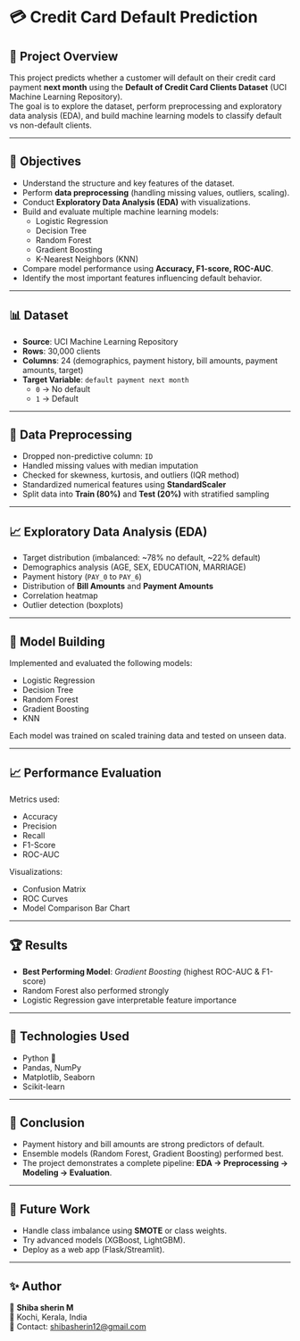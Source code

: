 # 💳 Credit Card Default Prediction

## 📖 Project Overview
This project predicts whether a customer will default on their credit card payment **next month** using the **Default of Credit Card Clients Dataset** (UCI Machine Learning Repository).  
The goal is to explore the dataset, perform preprocessing and exploratory data analysis (EDA), and build machine learning models to classify default vs non-default clients.  

---

## 🎯 Objectives
- Understand the structure and key features of the dataset.
- Perform **data preprocessing** (handling missing values, outliers, scaling).
- Conduct **Exploratory Data Analysis (EDA)** with visualizations.
- Build and evaluate multiple machine learning models:
  - Logistic Regression
  - Decision Tree
  - Random Forest
  - Gradient Boosting
  - K-Nearest Neighbors (KNN)
- Compare model performance using **Accuracy, F1-score, ROC-AUC**.
- Identify the most important features influencing default behavior.

---

## 📊 Dataset
- **Source**: UCI Machine Learning Repository  
- **Rows**: 30,000 clients  
- **Columns**: 24 (demographics, payment history, bill amounts, payment amounts, target)  
- **Target Variable**: `default payment next month`  
  - `0` → No default  
  - `1` → Default  

---

## 🧹 Data Preprocessing
- Dropped non-predictive column: `ID`
- Handled missing values with median imputation
- Checked for skewness, kurtosis, and outliers (IQR method)
- Standardized numerical features using **StandardScaler**
- Split data into **Train (80%)** and **Test (20%)** with stratified sampling

---

## 📈 Exploratory Data Analysis (EDA)
- Target distribution (imbalanced: ~78% no default, ~22% default)
- Demographics analysis (AGE, SEX, EDUCATION, MARRIAGE)
- Payment history (`PAY_0` to `PAY_6`)
- Distribution of **Bill Amounts** and **Payment Amounts**
- Correlation heatmap
- Outlier detection (boxplots)

---

## 🤖 Model Building
Implemented and evaluated the following models:
- Logistic Regression
- Decision Tree
- Random Forest
- Gradient Boosting
- KNN

Each model was trained on scaled training data and tested on unseen data.

---

## 📈 Performance Evaluation
Metrics used:
- Accuracy
- Precision
- Recall
- F1-Score
- ROC-AUC

Visualizations:
- Confusion Matrix
- ROC Curves
- Model Comparison Bar Chart

---

## 🏆 Results
- **Best Performing Model**: *Gradient Boosting* (highest ROC-AUC & F1-score)
- Random Forest also performed strongly
- Logistic Regression gave interpretable feature importance

---

## 🔧 Technologies Used
- Python 🐍
- Pandas, NumPy
- Matplotlib, Seaborn
- Scikit-learn

---

## 📌 Conclusion
- Payment history and bill amounts are strong predictors of default.
- Ensemble models (Random Forest, Gradient Boosting) performed best.
- The project demonstrates a complete pipeline: **EDA → Preprocessing → Modeling → Evaluation**.

---

## 🚀 Future Work
- Handle class imbalance using **SMOTE** or class weights.
- Try advanced models (XGBoost, LightGBM).
- Deploy as a web app (Flask/Streamlit).

---

## ✨ Author
👤 **Shiba sherin M**  
📍 Kochi, Kerala, India  
📧 Contact: shibasherin12@gmail.com  

